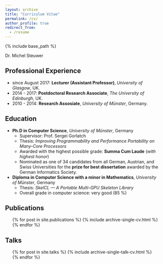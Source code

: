 ```yaml
---
layout: archive
title: "Curriculum Vitae"
permalink: /cv/
author_profile: true
redirect_from:
  - /resume
---
```


{% include base_path %}

Dr. Michel Steuwer

Professional Experience
------
* since August 2017: __Lecturer (Assistant Professor)__, _University of Glasgow_, UK.
* 2014 - 2017: __Postdoctoral Research Associate__, _The University of Edinburgh_, UK.
* 2010 - 2014: __Research Assosiate__, _University of Münster_, Germany.

Education
------
* __Ph.D in Computer Science__, _University of Münster_, Germany
  * Supervisor: Prof. Sergei Gorlatch
  * Thesis: _Improving Programmability and Performance Portability on Many-Core Processors_
  * Awarded with the highest possible grade: __Summa Cum Laude__ (_with highest honor_) 
  * Nominated as one of 34 candidates from all German, Austrian, and Swiss Universities for the __prize for best dissertation__ awarded by the German Informatics Society.
* __Diploma in Computer Science with a minor in Mathematics__, _University of Münster_, Germany
  * Thesis: _SkelCL — A Portable Multi-GPU Skeleton Library_
  * Overall grade in computer science: very good (85 %)

Publications
------
  <ul>{% for post in site.publications %}
    {% include archive-single-cv.html %}
  {% endfor %}</ul>
  
Talks
------
  <ul>{% for post in site.talks %}
    {% include archive-single-talk-cv.html %}
  {% endfor %}</ul>
  
<!-- Teaching
------
  <ul>{% for post in site.teaching %}
    {% include archive-single-cv.html %}
  {% endfor %}</ul> -->
